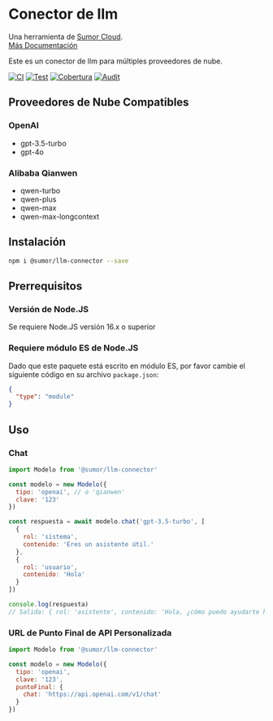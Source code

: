 # Conector de llm

Una herramienta de [Sumor Cloud](https://sumor.cloud).  
[Más Documentación](https://sumor.cloud/llm-connector)

Este es un conector de llm para múltiples proveedores de nube.

[![CI](https://github.com/sumor-cloud/llm-connector/actions/workflows/ci.yml/badge.svg)](https://github.com/sumor-cloud/llm-connector/actions/workflows/ci.yml)
[![Test](https://github.com/sumor-cloud/llm-connector/actions/workflows/ut.yml/badge.svg)](https://github.com/sumor-cloud/llm-connector/actions/workflows/ut.yml)
[![Cobertura](https://github.com/sumor-cloud/llm-connector/actions/workflows/coverage.yml/badge.svg)](https://github.com/sumor-cloud/llm-connector/actions/workflows/coverage.yml)
[![Audit](https://github.com/sumor-cloud/llm-connector/actions/workflows/audit.yml/badge.svg)](https://github.com/sumor-cloud/llm-connector/actions/workflows/audit.yml)

## Proveedores de Nube Compatibles

### OpenAI

- gpt-3.5-turbo
- gpt-4o

### Alibaba Qianwen

- qwen-turbo
- qwen-plus
- qwen-max
- qwen-max-longcontext

## Instalación

```bash
npm i @sumor/llm-connector --save
```

## Prerrequisitos

### Versión de Node.JS

Se requiere Node.JS versión 16.x o superior

### Requiere módulo ES de Node.JS

Dado que este paquete está escrito en módulo ES,
por favor cambie el siguiente código en su archivo `package.json`:

```json
{
  "type": "module"
}
```

## Uso

### Chat

```javascript
import Modelo from '@sumor/llm-connector'

const modelo = new Modelo({
  tipo: 'openai', // o 'qianwen'
  clave: '123'
})

const respuesta = await modelo.chat('gpt-3.5-turbo', [
  {
    rol: 'sistema',
    contenido: 'Eres un asistente útil.'
  },
  {
    rol: 'usuario',
    contenido: 'Hola'
  }
])

console.log(respuesta)
// Salida: { rol: 'asistente', contenido: 'Hola, ¿cómo puedo ayudarte hoy?' }
```

### URL de Punto Final de API Personalizada

```javascript
import Modelo from '@sumor/llm-connector'

const modelo = new Modelo({
  tipo: 'openai',
  clave: '123',
  puntoFinal: {
    chat: 'https://api.openai.com/v1/chat'
  }
})
```

